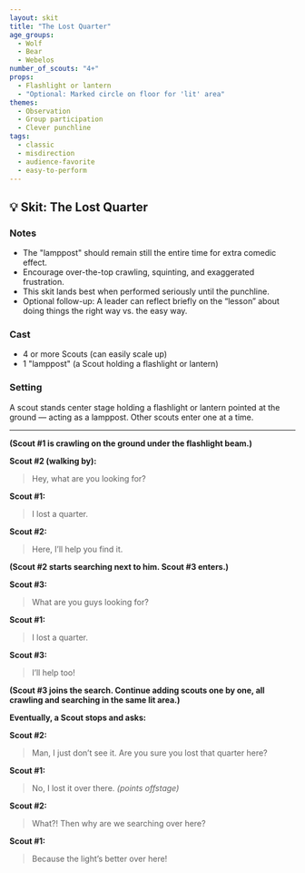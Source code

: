```yaml
---
layout: skit
title: "The Lost Quarter"
age_groups:
  - Wolf
  - Bear
  - Webelos
number_of_scouts: "4+"
props:
  - Flashlight or lantern
  - "Optional: Marked circle on floor for 'lit' area"
themes:
  - Observation
  - Group participation
  - Clever punchline
tags:
  - classic
  - misdirection
  - audience-favorite
  - easy-to-perform
---
```


## 💡 Skit: The Lost Quarter

### Notes
- The "lamppost" should remain still the entire time for extra comedic effect.
- Encourage over-the-top crawling, squinting, and exaggerated frustration.
- This skit lands best when performed seriously until the punchline.
- Optional follow-up: A leader can reflect briefly on the “lesson” about doing things the right way vs. the easy way.

### Cast
- 4 or more Scouts (can easily scale up)
- 1 "lamppost" (a Scout holding a flashlight or lantern)

### Setting
A scout stands center stage holding a flashlight or lantern pointed at the ground — acting as a lamppost. Other scouts enter one at a time.

---

**(Scout #1 is crawling on the ground under the flashlight beam.)**

**Scout #2 (walking by):**  
> Hey, what are you looking for?

**Scout #1:**  
> I lost a quarter.

**Scout #2:**  
> Here, I’ll help you find it.

**(Scout #2 starts searching next to him. Scout #3 enters.)**

**Scout #3:**  
> What are you guys looking for?

**Scout #1:**  
> I lost a quarter.

**Scout #3:**  
> I’ll help too!

**(Scout #3 joins the search. Continue adding scouts one by one, all crawling and searching in the same lit area.)**

**Eventually, a Scout stops and asks:**

**Scout #2:**  
> Man, I just don’t see it. Are you sure you lost that quarter here?

**Scout #1:**  
> No, I lost it over there. *(points offstage)*

**Scout #2:**  
> What?! Then why are we searching over here?

**Scout #1:**  
> Because the light’s better over here!
